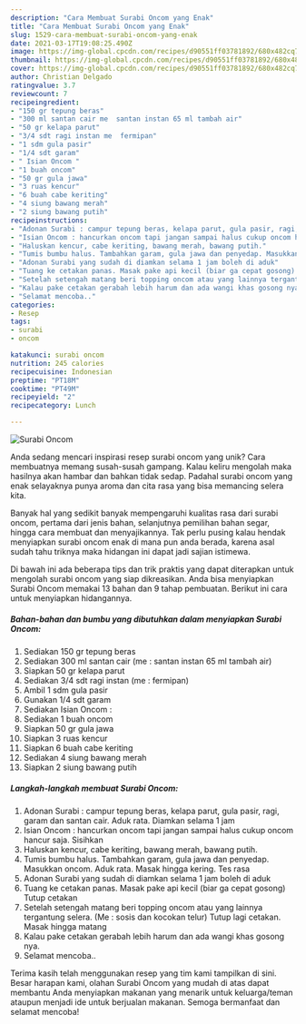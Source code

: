 ```yaml
---
description: "Cara Membuat Surabi Oncom yang Enak"
title: "Cara Membuat Surabi Oncom yang Enak"
slug: 1529-cara-membuat-surabi-oncom-yang-enak
date: 2021-03-17T19:08:25.490Z
image: https://img-global.cpcdn.com/recipes/d90551ff03781892/680x482cq70/surabi-oncom-foto-resep-utama.jpg
thumbnail: https://img-global.cpcdn.com/recipes/d90551ff03781892/680x482cq70/surabi-oncom-foto-resep-utama.jpg
cover: https://img-global.cpcdn.com/recipes/d90551ff03781892/680x482cq70/surabi-oncom-foto-resep-utama.jpg
author: Christian Delgado
ratingvalue: 3.7
reviewcount: 7
recipeingredient:
- "150 gr tepung beras"
- "300 ml santan cair me  santan instan 65 ml tambah air"
- "50 gr kelapa parut"
- "3/4 sdt ragi instan me  fermipan"
- "1 sdm gula pasir"
- "1/4 sdt garam"
- " Isian Oncom "
- "1 buah oncom"
- "50 gr gula jawa"
- "3 ruas kencur"
- "6 buah cabe keriting"
- "4 siung bawang merah"
- "2 siung bawang putih"
recipeinstructions:
- "Adonan Surabi : campur tepung beras, kelapa parut, gula pasir, ragi, garam dan santan cair. Aduk rata. Diamkan selama 1 jam"
- "Isian Oncom : hancurkan oncom tapi jangan sampai halus cukup oncom hancur saja. Sisihkan"
- "Haluskan kencur, cabe keriting, bawang merah, bawang putih."
- "Tumis bumbu halus. Tambahkan garam, gula jawa dan penyedap. Masukkan oncom. Aduk rata. Masak hingga kering. Tes rasa"
- "Adonan Surabi yang sudah di diamkan selama 1 jam boleh di aduk"
- "Tuang ke cetakan panas. Masak pake api kecil (biar ga cepat gosong) Tutup cetakan"
- "Setelah setengah matang beri topping oncom atau yang lainnya tergantung selera. (Me : sosis dan kocokan telur) Tutup lagi cetakan. Masak hingga matang"
- "Kalau pake cetakan gerabah lebih harum dan ada wangi khas gosong nya."
- "Selamat mencoba.."
categories:
- Resep
tags:
- surabi
- oncom

katakunci: surabi oncom 
nutrition: 245 calories
recipecuisine: Indonesian
preptime: "PT18M"
cooktime: "PT49M"
recipeyield: "2"
recipecategory: Lunch

---
```



![Surabi Oncom](https://img-global.cpcdn.com/recipes/d90551ff03781892/680x482cq70/surabi-oncom-foto-resep-utama.jpg)

Anda sedang mencari inspirasi resep surabi oncom yang unik? Cara membuatnya memang susah-susah gampang. Kalau keliru mengolah maka hasilnya akan hambar dan bahkan tidak sedap. Padahal surabi oncom yang enak selayaknya punya aroma dan cita rasa yang bisa memancing selera kita.

Banyak hal yang sedikit banyak mempengaruhi kualitas rasa dari surabi oncom, pertama dari jenis bahan, selanjutnya pemilihan bahan segar, hingga cara membuat dan menyajikannya. Tak perlu pusing kalau hendak menyiapkan surabi oncom enak di mana pun anda berada, karena asal sudah tahu triknya maka hidangan ini dapat jadi sajian istimewa.




Di bawah ini ada beberapa tips dan trik praktis yang dapat diterapkan untuk mengolah surabi oncom yang siap dikreasikan. Anda bisa menyiapkan Surabi Oncom memakai 13 bahan dan 9 tahap pembuatan. Berikut ini cara untuk menyiapkan hidangannya.

<!--inarticleads1-->

##### Bahan-bahan dan bumbu yang dibutuhkan dalam menyiapkan Surabi Oncom:

1. Sediakan 150 gr tepung beras
1. Sediakan 300 ml santan cair (me : santan instan 65 ml tambah air)
1. Siapkan 50 gr kelapa parut
1. Sediakan 3/4 sdt ragi instan (me : fermipan)
1. Ambil 1 sdm gula pasir
1. Gunakan 1/4 sdt garam
1. Sediakan  Isian Oncom :
1. Sediakan 1 buah oncom
1. Siapkan 50 gr gula jawa
1. Siapkan 3 ruas kencur
1. Siapkan 6 buah cabe keriting
1. Sediakan 4 siung bawang merah
1. Siapkan 2 siung bawang putih




<!--inarticleads2-->

##### Langkah-langkah membuat Surabi Oncom:

1. Adonan Surabi : campur tepung beras, kelapa parut, gula pasir, ragi, garam dan santan cair. Aduk rata. Diamkan selama 1 jam
1. Isian Oncom : hancurkan oncom tapi jangan sampai halus cukup oncom hancur saja. Sisihkan
1. Haluskan kencur, cabe keriting, bawang merah, bawang putih.
1. Tumis bumbu halus. Tambahkan garam, gula jawa dan penyedap. Masukkan oncom. Aduk rata. Masak hingga kering. Tes rasa
1. Adonan Surabi yang sudah di diamkan selama 1 jam boleh di aduk
1. Tuang ke cetakan panas. Masak pake api kecil (biar ga cepat gosong) Tutup cetakan
1. Setelah setengah matang beri topping oncom atau yang lainnya tergantung selera. (Me : sosis dan kocokan telur) Tutup lagi cetakan. Masak hingga matang
1. Kalau pake cetakan gerabah lebih harum dan ada wangi khas gosong nya.
1. Selamat mencoba..




Terima kasih telah menggunakan resep yang tim kami tampilkan di sini. Besar harapan kami, olahan Surabi Oncom yang mudah di atas dapat membantu Anda menyiapkan makanan yang menarik untuk keluarga/teman ataupun menjadi ide untuk berjualan makanan. Semoga bermanfaat dan selamat mencoba!
